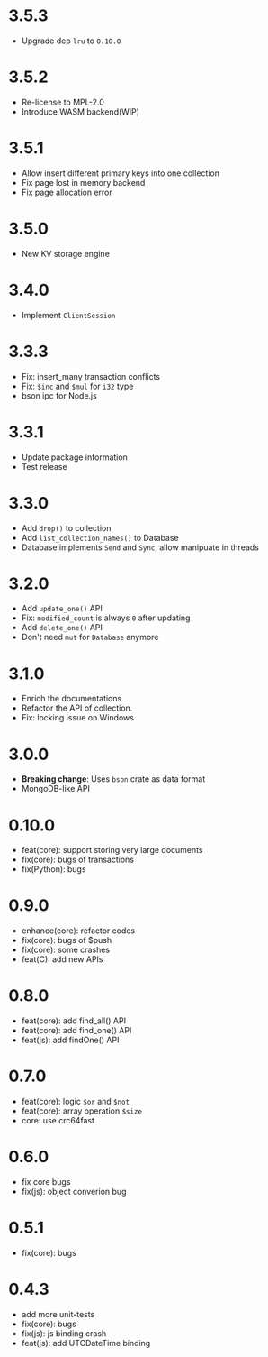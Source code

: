 
# 3.5.3

- Upgrade dep `lru` to `0.10.0`

# 3.5.2

- Re-license to MPL-2.0
- Introduce WASM backend(WIP)

# 3.5.1

- Allow insert different primary keys into one collection
- Fix page lost in memory backend
- Fix page allocation error

# 3.5.0

- New KV storage engine

# 3.4.0

- Implement `ClientSession`

# 3.3.3

- Fix: insert_many transaction conflicts
- Fix: `$inc` and `$mul` for `i32` type
- bson ipc for Node.js

# 3.3.1

- Update package information
- Test release

# 3.3.0

- Add `drop()` to collection
- Add `list_collection_names()` to Database
- Database implements `Send` and `Sync`, allow manipuate in threads

# 3.2.0

- Add `update_one()` API
- Fix: `modified_count` is always `0` after updating
- Add `delete_one()` API
- Don't need `mut` for `Database` anymore

# 3.1.0

- Enrich the documentations
- Refactor the API of collection.
- Fix: locking issue on Windows

# 3.0.0

- **Breaking change**: Uses `bson` crate as data format
- MongoDB-like API

# 0.10.0

- feat(core): support storing very large documents
- fix(core): bugs of transactions
- fix(Python): bugs

# 0.9.0

- enhance(core): refactor codes
- fix(core): bugs of $push
- fix(core): some crashes
- feat(C): add new APIs

# 0.8.0

- feat(core): add find_all() API
- feat(core): add find_one() API
- feat(js): add findOne() API

# 0.7.0

- feat(core): logic `$or` and `$not`
- feat(core): array operation `$size`
- core: use crc64fast

# 0.6.0

- fix core bugs
- fix(js): object converion bug

# 0.5.1

- fix(core): bugs

# 0.4.3

- add more unit-tests
- fix(core): bugs
- fix(js): js binding crash
- feat(js): add UTCDateTime binding
